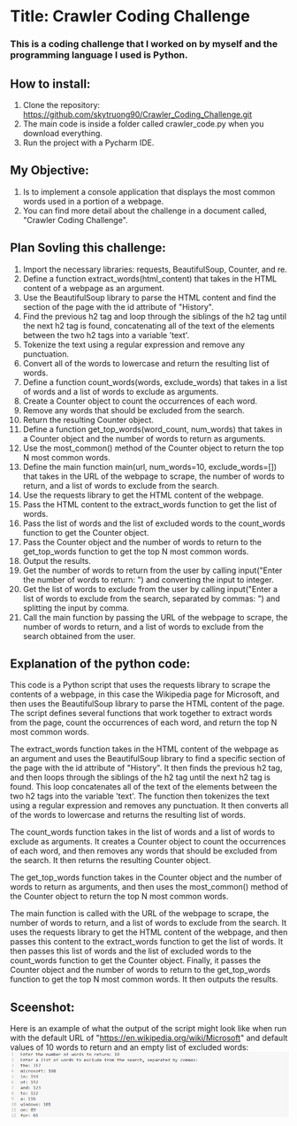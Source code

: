 # Title: Crawler Coding Challenge
### This is a coding challenge that I worked on by myself and the programming language I used is Python. 

## How to install:
1. Clone the repository: https://github.com/skytruong90/Crawler_Coding_Challenge.git
2. The main code is inside a folder called crawler_code.py when you download everything.
3. Run the project with a Pycharm IDE.

## My Objective: 
1. Is to implement a console application that displays the most common words used in a portion of a webpage.
2. You can find more detail about the challenge in a document called, "Crawler Coding Challenge".

## Plan Sovling this challenge:
1. Import the necessary libraries: requests, BeautifulSoup, Counter, and re.
2. Define a function extract_words(html_content) that takes in the HTML content of a webpage as an argument.
3. Use the BeautifulSoup library to parse the HTML content and find the section of the page with the id attribute of "History".
4. Find the previous h2 tag and loop through the siblings of the h2 tag until the next h2 tag is found, concatenating all of the text of the elements between the two h2 tags into a variable 'text'.
5. Tokenize the text using a regular expression and remove any punctuation.
6. Convert all of the words to lowercase and return the resulting list of words.
7. Define a function count_words(words, exclude_words) that takes in a list of words and a list of words to exclude as arguments.
8. Create a Counter object to count the occurrences of each word.
9. Remove any words that should be excluded from the search.
10. Return the resulting Counter object.
11. Define a function get_top_words(word_count, num_words) that takes in a Counter object and the number of words to return as arguments.
12. Use the most_common() method of the Counter object to return the top N most common words.
13. Define the main function main(url, num_words=10, exclude_words=[]) that takes in the URL of the webpage to scrape, the number of words to return, and a list of words to exclude from the search.
14. Use the requests library to get the HTML content of the webpage.
15. Pass the HTML content to the extract_words function to get the list of words.
16. Pass the list of words and the list of excluded words to the count_words function to get the Counter object.
17. Pass the Counter object and the number of words to return to the get_top_words function to get the top N most common words.
18. Output the results.
19. Get the number of words to return from the user by calling input("Enter the number of words to return: ") and converting the input to integer.
20. Get the list of words to exclude from the user by calling input("Enter a list of words to exclude from the search, separated by commas: ") and splitting the input by comma.
21. Call the main function by passing the URL of the webpage to scrape, the number of words to return, and a list of words to exclude from the search obtained from the user.

## Explanation of the python code:
This code is a Python script that uses the requests library to scrape the contents of a webpage, in this case the Wikipedia page for Microsoft, and then uses the BeautifulSoup library to parse the HTML content of the page. The script defines several functions that work together to extract words from the page, count the occurrences of each word, and return the top N most common words.

The extract_words function takes in the HTML content of the webpage as an argument and uses the BeautifulSoup library to find a specific section of the page with the id attribute of "History". It then finds the previous h2 tag, and then loops through the siblings of the h2 tag until the next h2 tag is found. This loop concatenates all of the text of the elements between the two h2 tags into the variable 'text'. The function then tokenizes the text using a regular expression and removes any punctuation. It then converts all of the words to lowercase and returns the resulting list of words.

The count_words function takes in the list of words and a list of words to exclude as arguments. It creates a Counter object to count the occurrences of each word, and then removes any words that should be excluded from the search. It then returns the resulting Counter object.

The get_top_words function takes in the Counter object and the number of words to return as arguments, and then uses the most_common() method of the Counter object to return the top N most common words.

The main function is called with the URL of the webpage to scrape, the number of words to return, and a list of words to exclude from the search. It uses the requests library to get the HTML content of the webpage, and then passes this content to the extract_words function to get the list of words. It then passes this list of words and the list of excluded words to the count_words function to get the Counter object. Finally, it passes the Counter object and the number of words to return to the get_top_words function to get the top N most common words. It then outputs the results.

## Sceenshot:
Here is an example of what the output of the script might look like when run with the default URL of "https://en.wikipedia.org/wiki/Microsoft" and default values of 10 words to return and an empty list of excluded words:
<img src= "Screenshot 2023-01-26 155320.png" width="700">
